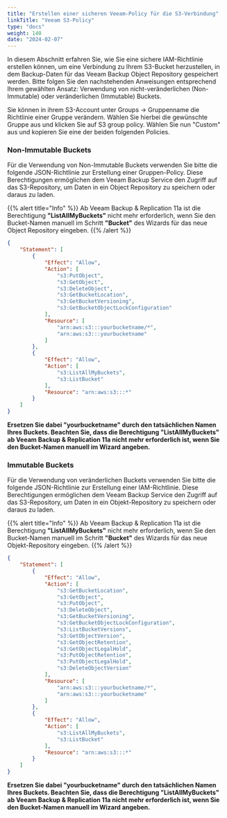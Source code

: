 ```yaml
---
title: "Erstellen einer sicheren Veeam-Policy für die S3-Verbindung"
linkTitle: "Veeam S3-Policy"
type: "docs"
weight: 140
date: "2024-02-07"
---
```


In diesem Abschnitt erfahren Sie, wie Sie eine sichere IAM-Richtlinie erstellen können, um eine Verbindung zu Ihrem S3-Bucket herzustellen, in dem Backup-Daten für das Veeam Backup Object Repository gespeichert werden. Bitte folgen Sie den nachstehenden Anweisungen entsprechend Ihrem gewählten Ansatz: Verwendung von nicht-veränderlichen (Non-Immutable) oder veränderlichen (Immutable) Buckets.

Sie können in ihrem S3-Account unter Groups → Gruppenname die Richtlinie einer Gruppe verändern.
Wählen Sie hierbei die gewünschte Gruppe aus und klicken Sie auf S3 group policy.
Wählen Sie nun "Custom" aus und kopieren Sie eine der beiden folgenden Policies.

### Non-Immutable Buckets

Für die Verwendung von Non-Immutable Buckets verwenden Sie bitte die folgende JSON-Richtlinie zur Erstellung einer Gruppen-Policy. Diese Berechtigungen ermöglichen dem Veeam Backup Service den Zugriff auf das S3-Repository, um Daten in ein Object Repository zu speichern oder daraus zu laden.

{{% alert title="Info" %}}
Ab Veeam Backup & Replication 11a ist die Berechtigung **"ListAllMyBuckets"** nicht mehr erforderlich, wenn Sie den Bucket-Namen manuell im Schritt **"Bucket"** des Wizards für das neue Object Repository eingeben.
{{% /alert %}}

```json
{
    "Statement": [
        {
            "Effect": "Allow",
            "Action": [
                "s3:PutObject",
                "s3:GetObject",
                "s3:DeleteObject",
                "s3:GetBucketLocation",
                "s3:GetBucketVersioning",
                "s3:GetBucketObjectLockConfiguration"
            ],
            "Resource": [
                "arn:aws:s3:::yourbucketname/*",
                "arn:aws:s3:::yourbucketname"
            ]
        },
        {
            "Effect": "Allow",
            "Action": [
                "s3:ListAllMyBuckets",
                "s3:ListBucket"
            ],
            "Resource": "arn:aws:s3:::*"
        }
    ]
}
```
**Ersetzen Sie dabei "yourbucketname" durch den tatsächlichen Namen Ihres Buckets. Beachten Sie, dass die Berechtigung "ListAllMyBuckets" ab Veeam Backup & Replication 11a nicht mehr erforderlich ist, wenn Sie den Bucket-Namen manuell im Wizard angeben.**

### Immutable Buckets

Für die Verwendung von veränderlichen Buckets verwenden Sie bitte die folgende JSON-Richtlinie zur Erstellung einer IAM-Richtlinie. Diese Berechtigungen ermöglichen dem Veeam Backup Service den Zugriff auf das S3-Repository, um Daten in ein Objekt-Repository zu speichern oder daraus zu laden.

{{% alert title="Info" %}}
Ab Veeam Backup & Replication 11a ist die Berechtigung **"ListAllMyBuckets"** nicht mehr erforderlich, wenn Sie den Bucket-Namen manuell im Schritt **"Bucket"** des Wizards für das neue Objekt-Repository eingeben.
{{% /alert %}}

```json
{
    "Statement": [
        {
            "Effect": "Allow",
            "Action": [
                "s3:GetBucketLocation",
                "s3:GetObject",
                "s3:PutObject",
                "s3:DeleteObject",
                "s3:GetBucketVersioning",
                "s3:GetBucketObjectLockConfiguration",
                "s3:ListBucketVersions",
                "s3:GetObjectVersion",
                "s3:GetObjectRetention",
                "s3:GetObjectLegalHold",
                "s3:PutObjectRetention",
                "s3:PutObjectLegalHold",
                "s3:DeleteObjectVersion"
            ],
            "Resource": [
                "arn:aws:s3:::yourbucketname/*",
                "arn:aws:s3:::yourbucketname"
            ]
        },
        {
            "Effect": "Allow",
            "Action": [
                "s3:ListAllMyBuckets",
                "s3:ListBucket"
            ],
            "Resource": "arn:aws:s3:::*"
        }
    ]
}
```

**Ersetzen Sie dabei "yourbucketname" durch den tatsächlichen Namen Ihres Buckets. Beachten Sie, dass die Berechtigung "ListAllMyBuckets" ab Veeam Backup & Replication 11a nicht mehr erforderlich ist, wenn Sie den Bucket-Namen manuell im Wizard angeben.**